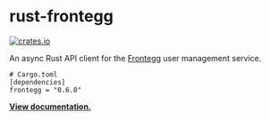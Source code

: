# rust-frontegg

[![crates.io](https://img.shields.io/crates/v/frontegg.svg)](https://crates.io/crates/frontegg)

An async Rust API client for the [Frontegg] user management service.

```
# Cargo.toml
[dependencies]
frontegg = "0.6.0"
```

**[View documentation.](https://docs.rs/frontegg/0.6.0)**

[Frontegg]: https://frontegg.com

